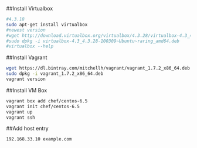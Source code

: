 ##Install Virtualbox
```bash
#4.3.18
sudo apt-get install virtualbox
#newest version
#wget http://download.virtualbox.org/virtualbox/4.3.28/virtualbox-4.3_4.3.28-100309~Ubuntu~raring_amd64.deb
#sudo dpkg -i virtualbox-4.3_4.3.28-100309~Ubuntu~raring_amd64.deb
#virtualbox --help
```

##Install Vagrant
```bash
wget https://dl.bintray.com/mitchellh/vagrant/vagrant_1.7.2_x86_64.deb
sudo dpkg -i vagrant_1.7.2_x86_64.deb 
vagrant version
```

##Install VM Box
```bash
vagrant box add chef/centos-6.5
vagrant init chef/centos-6.5
vagrant up
vagrant ssh
```

##Add host entry
```bash
192.168.33.10 example.com
```
